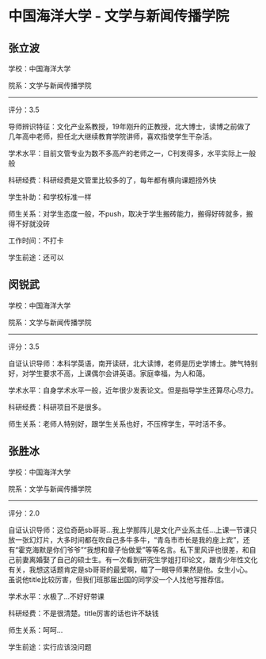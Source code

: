 # 中国海洋大学 - 文学与新闻传播学院

## 张立波

学校：中国海洋大学

院系：文学与新闻传播学院

* * *

评分：3.5

导师辨识特征：文化产业系教授，19年刚升的正教授，北大博士，读博之前做了几年高中老师，担任北大继续教育学院讲师，喜欢指使学生干杂活。

学术水平：目前文管专业为数不多高产的老师之一，C刊发得多，水平实际上一般般

科研经费：科研经费是文管里比较多的了，每年都有横向课题捞外快

学生补助：和学校标准一样

师生关系：对学生态度一般，不push，取决于学生搬砖能力，搬得好砖就多，搬得不好就没砖

工作时间：不打卡

学生前途：还可以

## 闵锐武

学校：中国海洋大学

院系：文学与新闻传播学院

* * *

评分：3.5

自证认识导师：本科学英语，南开读研，北大读博，老师是历史学博士。脾气特别好，对学生要求不高，上课偶尔会讲英语。家庭幸福，为人和蔼。

学术水平：自身学术水平一般，近年很少发表论文。但是指导学生还算尽心尽力。

科研经费：科研项目不是很多。

师生关系：老师人特别好，跟学生关系也好，不压榨学生，平时活不多。

## 张胜冰

学校：中国海洋大学

院系：文学与新闻传播学院

* * *

评分：2.0

自证认识导师：这位奇葩sb哥哥…我上学那阵儿是文化产业系主任…上课一节课只放一张幻灯片，大多时间都在吹自己多牛多牛，“青岛市市长是我的座上宾”，还有“霍克海默是你们爷爷”“我想和章子怡做爱”等等名言。私下里风评也很差，和自己前妻离婚娶了自己的硕士生。有一次看到研究生学姐打印论文，跟青少年性文化有关，我想这话题肯定是sb哥哥的最爱啊，瞄了一眼导师果然是他。女生小心。虽说他title比较厉害，但我们班那届出国的同学没一个人找他写推荐信。

学术水平：水极了...不好好带课

科研经费：不是很清楚。title厉害的话也许不缺钱

师生关系：呵呵...

学生前途：实行应该没问题